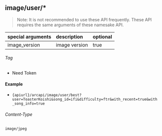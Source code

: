 ## image/user/*

> Note: It is not recommended to use these API frequently. These API requires the same arguments of these namesake API.

| special arguments | description   | optional |
|:------------------|:--------------|----------|
| image_version     | image version | true     |

###### Tag

* Need Token

#### Example

+ `{apiurl}/arcapi/image/user/best?user=ToasterKoishi&song_id=ifi&difficulty=ftr&with_recent=true&with_song_info=true`

###### Content-Type

```
image/jpeg
```
